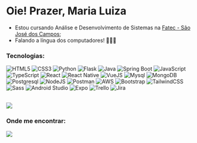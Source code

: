 # Oie! Prazer, Maria Luiza

- Estou cursando Análise e Desenvolvimento de Sistemas na [Fatec - São José dos Campos](https://fatecsjc-prd.azurewebsites.net/);
- Falando a língua dos computadores! 👩🏻‍💻

### Tecnologias:
![HTML5](https://img.shields.io/badge/html5-d3d3d3.svg?style=for-the-badge&logo=html5&logoColor=black)
![CSS3](https://img.shields.io/badge/css-d3d3d3.svg?style=for-the-badge&logo=css&logoColor=black)
![Python](https://img.shields.io/badge/python-d3d3d3.svg?style=for-the-badge&logo=python&logoColor=black)
![Flask](https://img.shields.io/badge/flask-d3d3d3.svg?style=for-the-badge&logo=flask&logoColor=black)
![Java](https://img.shields.io/badge/Java-d3d3d3.svg?style=for-the-badge&logo=openjdk&logoColor=black)
![Spring Boot](https://img.shields.io/badge/springboot-d3d3d3.svg?style=for-the-badge&logo=springboot&logoColor=black)
![JavaScript](https://img.shields.io/badge/javascript-d3d3d3.svg?style=for-the-badge&logo=javascript&logoColor=black)
![TypeScript](https://img.shields.io/badge/typescript-d3d3d3.svg?style=for-the-badge&logo=typescript&logoColor=black)
![React](https://img.shields.io/badge/react-d3d3d3.svg?style=for-the-badge&logo=react&logoColor=black)
![React Native](https://img.shields.io/badge/react_native-d3d3d3.svg?style=for-the-badge&logo=react&logoColor=black)
![VueJS](https://img.shields.io/badge/vue.js-d3d3d3.svg?style=for-the-badge&logo=vue.js&logoColor=black)
![Mysql](https://img.shields.io/badge/mysql-d3d3d3.svg?style=for-the-badge&logo=mysql&logoColor=black)
![MongoDB](https://img.shields.io/badge/mongodb-d3d3d3.svg?style=for-the-badge&logo=mongodb&logoColor=black)
![Postgresql](https://img.shields.io/badge/postgresql-d3d3d3.svg?style=for-the-badge&logo=postgresql&logoColor=black)
![NodeJS](https://img.shields.io/badge/node.js-d3d3d3.svg?style=for-the-badge&logo=node.js&logoColor=black)
![Postman](https://img.shields.io/badge/Postman-d3d3d3.svg?style=for-the-badge&logo=Postman&logoColor=black)
![AWS](https://img.shields.io/badge/aws-d3d3d3.svg?style=for-the-badge&logo=aws&logoColor=black)
![Bootstrap](https://img.shields.io/badge/bootstrap-d3d3d3.svg?style=for-the-badge&logo=bootstrap&logoColor=black)
![TailwindCSS](https://img.shields.io/badge/tailwindcss-d3d3d3.svg?style=for-the-badge&logo=tailwindcss&logoColor=black)
![Sass](https://img.shields.io/badge/Sass-d3d3d3.svg?style=for-the-badge&logo=sass&logoColor=black)
![Android Studio](https://img.shields.io/badge/Android%20Studio-d3d3d3.svg?style=for-the-badge&logo=android-studio&logoColor=black)
![Expo](https://img.shields.io/badge/expo-d3d3d3?style=for-the-badge&logo=expo&logoColor=black)
![Trello](https://img.shields.io/badge/trello-d3d3d3.svg?style=for-the-badge&logo=trello&logoColor=black)
![Jira](https://img.shields.io/badge/jira-d3d3d3.svg?style=for-the-badge&logo=jira&logoColor=black)

</br>
<img src="https://github-readme-stats.vercel.app/api/top-langs/?username=mluizaguedes&layout=compact&langs_count=6&title_color=000000&text_color=000000&bg_color=default&border_color=d3d3d3&hide_progress=true" />

### Onde me encontrar:

 <a 
  href="https://www.linkedin.com/in/mluizaguedes" target="_blank">
  <img src="https://img.shields.io/badge/-LinkedIn-%230077B5?style=for-the-badge&logo=linkedin&logoColor=white" target="_blank">
 </a> 
